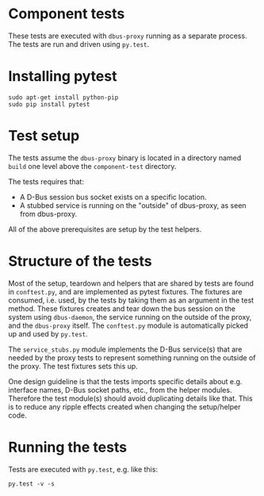 
Component tests
===============

These tests are executed with `dbus-proxy` running as a separate process. The tests are
run and driven using `py.test`.


Installing pytest
=================

    sudo apt-get install python-pip
    sudo pip install pytest


Test setup
==========

The tests assume the `dbus-proxy` binary is located in a directory named `build`
one level above the `component-test` directory.

The tests requires that:

 * A D-Bus session bus socket exists on a specific location.
 * A stubbed service is running on the "outside" of dbus-proxy, as seen from dbus-proxy.

All of the above prerequisites are setup by the test helpers.


Structure of the tests
======================

Most of the setup, teardown and helpers that are shared by tests are found in `conftest.py`, and
are implemented as pytest fixtures. The fixtures are consumed, i.e. used, by the tests by taking
them as an argument in the test method. These fixtures creates and tear down the bus session on
the system using `dbus-daemon`, the service running on the outside of the proxy, and the
`dbus-proxy` itself. The `conftest.py` module is automatically picked up and used by `py.test`.

The `service_stubs.py` module implements the D-Bus service(s) that are needed by the proxy tests to
represent something running on the outside of the proxy. The test fixtures sets this up.

One design guideline is that the tests imports specific details about e.g. interface names, D-Bus socket
paths, etc., from the helper modules. Therefore the test module(s) should avoid duplicating details like that.
This is to reduce any ripple effects created when changing the setup/helper code.


Running the tests
=================

Tests are executed with `py.test`, e.g. like this:

    py.test -v -s

